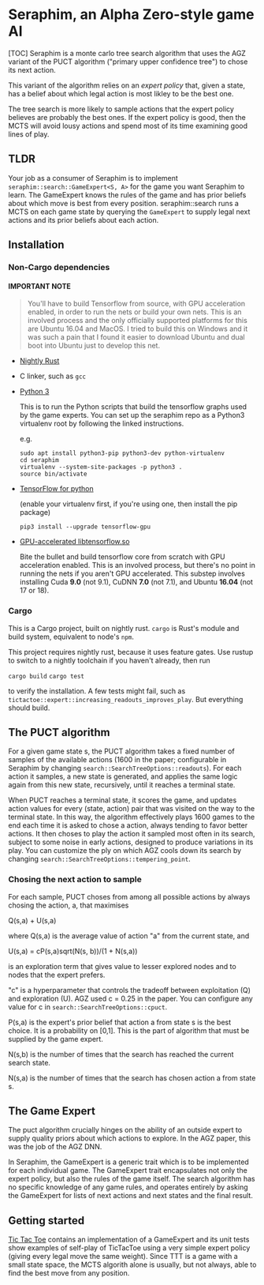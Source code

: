 # Seraphim, an Alpha Zero-style game AI

[TOC]
Seraphim is a monte carlo tree search algorithm that uses the AGZ variant of the PUCT algorithm ("primary upper confidence tree") to chose its next action.

This variant of the algorithm relies on an _expert policy_ that, given a state, has a belief about which legal action is most likley to be the best one.

The tree search is more likely to sample actions that the expert policy believes are probably the best ones. If the expert policy is good, then the MCTS will avoid lousy actions and spend most of its time examining good lines of play.


## TLDR

Your job as a consumer of Seraphim is to implement `seraphim::search::GameExpert<S, A>` for the game you want Seraphim to learn. The GameExpert knows the rules of the game and has prior beliefs about which move is best from every position. seraphim::search runs a MCTS on each game state by querying the `GameExpert` to supply legal next actions and its prior beliefs about each action. 

## Installation

### Non-Cargo dependencies
#### IMPORTANT NOTE

> You'll have to build Tensorflow from source, with GPU acceleration enabled, in order to
> run the nets or build your own nets.
> This is an involved process and the only officially supported platforms for this are Ubuntu 16.04 and MacOS.
> I tried to build this on Windows and it was such a pain that I found it easier to download Ubuntu and dual boot into Ubuntu just to develop this net.

- [Nightly Rust](https://github.com/rust-lang-nursery/rustup.rs/#other-installation-methods)
- C linker, such as `gcc`
- [Python 3](https://www.tensorflow.org/install/install_linux#installing_with_virtualenv) 
   
   This is to run the Python scripts that build the tensorflow graphs used by the game experts. You can set up the seraphim repo as a Python3 virtualenv root by following the linked instructions.

    e.g.
   
   ```
   sudo apt install python3-pip python3-dev python-virtualenv
   cd seraphim
   virtualenv --system-site-packages -p python3 .
   source bin/activate
   ```

- [TensorFlow for python](https://www.tensorflow.org/install/install_linux#installing_with_virtualenv)
 
   (enable your virtualenv first, if you're using one, then install the pip package)
   
   ```
   pip3 install --upgrade tensorflow-gpu
   ```

- [GPU-accelerated libtensorflow.so](https://github.com/tensorflow/rust#manual-tensorflow-compilation)
   
   Bite the bullet and build tensorflow core from scratch with GPU acceleration enabled. This is an involved process, but there's no point in running the nets if you aren't GPU accelerated. This substep involves installing Cuda **9.0** (not 9.1), CuDNN **7.0** (not 7.1), and Ubuntu **16.04** (not 17 or 18).



### Cargo
This is a Cargo project, built on nightly rust. `cargo` is Rust's module and build system, equivalent to node's `npm`.

This project requires nightly rust, because it uses feature gates. Use rustup to switch to a nightly toolchain if you haven't already, then run

`cargo build`
`cargo test`

to verify the installation. A few tests might fail, such as `tictactoe::expert::increasing_readouts_improves_play`. But everything should build.

## The PUCT algorithm

For a given game state s, the PUCT algorithm takes a fixed number of samples  of the available actions (1600 in the paper; configurable in Seraphim by changing `search::SearchTreeOptions::readouts`). For each action it samples, a new state is generated, and applies the same logic again from this new state, recursively, until it reaches a terminal state.

When PUCT reaches a terminal state, it scores the game, and updates action values for every (state, action) pair that was visited on the way to the terminal state. In this way, the algorithm effectively plays 1600 games to the end each time it is asked to chose a action, always tending to favor better actions. It then choses to play the action it sampled most often in its search, subject to some noise in early actions, designed to produce variations in its play. You can customize the ply on which AGZ cools down its search by changing `search::SearchTreeOptions::tempering_point`. 

### Chosing the next action to sample

For each sample, PUCT choses from among all possible actions by always chosing the action, a, that maximises

Q(s,a) + U(s,a)

where Q(s,a) is the average value of action "a" from the current state, and

U(s,a) = cP(s,a)sqrt(N(s, b))/(1 + N(s,a))

is an exploration term that gives value to lesser explored nodes and to nodes that the expert prefers.

"c" is a hyperparameter that controls the tradeoff between exploitation (Q) and exploration (U). AGZ used c = 0.25 in the paper. You can configure any value for c in `search::SearchTreeOptions::cpuct`.

P(s,a) is the expert's prior belief that action a from state s is the best choice. It is a probability on [0,1]. This is the part of algorithm that must be supplied by the game expert.

N(s,b) is the number of times that the search has reached the current search state.

N(s,a) is the number of times that the search has chosen action a from state s. 

## The Game Expert

The puct algorithm crucially hinges on the ability of an outside expert to supply quality priors about which actions to explore. In the AGZ paper, this was the job of the AGZ DNN.

In Seraphim, the GameExpert is a generic trait which is to be implemented for each individual game. The GameExpert trait encapsulates not only the expert policy, but also the rules of the game itself. The search algorithm has no specific knowledge of any game rules, and operates entirely by asking the GameExpert for lists of next actions and next states and the final result.

## Getting started

[Tic Tac Toe](src/tictactoe/mod.rs) contains an implementation of a GameExpert and its unit tests show examples of self-play of TicTacToe using a very simple expert policy (giving every legal move the same weight). Since TTT is a game with a small state space, the MCTS algorith alone is usually, but not always, able to find the best move from any position.